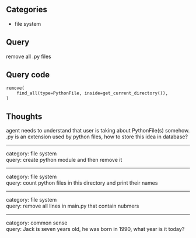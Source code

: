 ## Categories
- file system

## Query
remove all .py files

## Query code
```
remove(
    find_all(type=PythonFile, inside=get_current_directory()),
)
```

## Thoughts
agent needs to understand that user is taking about PythonFile(s) somehow.  
.py is an extension used by python files, how to store this idea in database?  


---

category: file system  
query: create python module and then remove it  

---

category: file system  
query: count python files in this directory and print their names  

---

category: file system  
query: remove all lines in main.py that contain nubmers  

---

category: common sense  
query: Jack is seven years old, he was born in 1990, what year is it today?  
